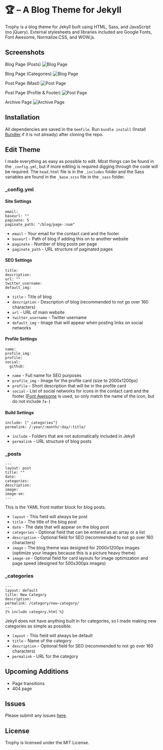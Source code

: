 # 🏆 – A Blog Theme for Jekyll
Trophy is a blog theme for Jekyll built using HTML, Sass, and JavaScript (no jQuery). External stylesheets and libraries included are Google Fonts, Font Awesome, Normalize.CSS, and WOW.js.

## Screenshots
Blog Page (Posts)
![Blog Page](https://github.com/thomasvaeth/trophy/blob/master/_screenshots/screenshot-1.png "Desktop screenshot")

Blog Page (Categories)
![Blog Page](https://github.com/thomasvaeth/trophy/blob/master/_screenshots/screenshot-2.png "Desktop screenshot")

Post Page (Mast)
![Post Page](https://github.com/thomasvaeth/trophy/blob/master/_screenshots/screenshot-3.png "Desktop screenshot")

Post Page (Profile & Footer)
![Post Page](https://github.com/thomasvaeth/trophy/blob/master/_screenshots/screenshot-4.png "Desktop screenshot")

Archive Page
![Archive Page](https://github.com/thomasvaeth/trophy/blob/master/_screenshots/screenshot-5.png "Desktop screenshot")

## Installation
All dependencies are saved in the ````Gemfile````. Run ````bundle install```` (Install [Bundler](http://bundler.io/) if it is not already) after cloning the repo.

## Edit Theme
I made everything as easy as possible to edit. Most things can be found in the ````_config.yml````, but if more editing is required digging through the code will be required. The ````head.html```` file is in the ````_includes```` folder and the Sass variables are found in the ````_base.scss```` file in the ````_sass```` folder.

### _config.yml

#### Site Settings
    email: 
    baseurl: ""
    paginate: 5
    paginate_path: "/blog/page-:num"

* ````email```` - Your email for the contact card and the footer
* ````baseurl```` - Path of blog if adding this on to another website
* ````paginate```` - Number of blog posts per page
* ````paginate_path```` - URL structure of paginated pages

#### SEO Settings
    title: 
    description: 
    url: ""
    twitter_username: 
    default_img: 

* ````title```` - Title of blog
* ````description```` - Description of blog (recommended to not go over 160 characters)
* ````url```` - URL of main website
* ````twitter_username```` - Twitter username
* ````default_img```` - Image that will appear when posting links on social networks

#### Profile Settings
    name: 
    profile_img: 
    profile: 
    social:
      github: 

* ````name```` - Full name for SEO purposes
* ````profile_img```` - Image for the profile card (size to 2000x1200px)
* ````profile```` - Short description that will be in the profile card
* ````social```` - List of social networks for icons in the contact card and the footer ([Font Awesome](http://fontawesome.io/) is used, so only match the name of the icon, but do not include ````fa-````)


#### Build Settings
    include: ["_categories"]
    permalink: /:year/:month/:day/:title/

* ````include```` - Folders that are not automatically included in Jekyll
* ````permalink```` - URL structure of blog posts

### _posts
    ---
    layout: post
    title: ""
    date: 
    categories:
    description: 
    image: 
    image-sm:
    ---

This is the YAML front matter block for blog posts.
* ````layout```` - This field will always be post
* ````title```` - The title of the blog post
* ````date```` - The date that will appear on the blog post
* ````categories```` - Optional field that can be entered as an array or a list
* ````description```` - Optional field for SEO (recommended to not go over 160 characters)
* ````image```` - The blog theme was designed for 2000x1200px images (optimize your images because this is a picture heavy theme)
* ````image-sm```` - Optional field for card layouts for image optimization and page speed (designed for 500x300px images)

### _categories
    ---
    layout: default
    title: New Category
    description:
    permalink: /category/new-category/
    ---
    {% include category.html %}

Jekyll does not have anything built in for categories, so I made making new categories as simple as possible.
* ````layout```` - This field will always be default
* ````title```` - Name of the category
* ````description```` - Optional field for SEO (recommended to not go over 160 characters)
* ````permalink```` - URL for the category

## Upcoming Additions
* Page transitions
* 404 page

## Issues
Please submit any issues [here](https://github.com/thomasvaeth/trophy/issues).

## License
Trophy is licensed under the MIT License.
